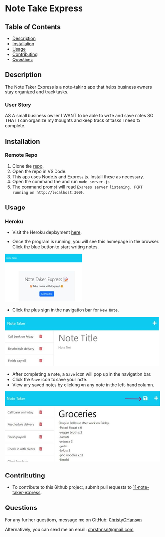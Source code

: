 # Note Take Express

## Table of Contents

* [Description](#description)
* [Installation](#installation)
* [Usage](#usage)
* [Contributing](#contributing)
* [Questions](#questions)

  
## Description
  The Note Taker Express is a note-taking app that helps business owners stay organized and track tasks.

### User Story

AS A small business owner
I WANT to be able to write and save notes
SO THAT I can organize my thoughts and keep track of tasks I need to complete.
  
## Installation 
  
### Remote Repo 
1. Clone the [repo](https://github.com/ChristyGHanson/11-note-taker-express).
2. Open the repo in VS Code. 
3. This app uses Node.js and Express.js. Install these as necessary.
4. Open the command line and run `node server.js`.
5. The command prompt will read `Express server listening. PORT running on http://localhost:3000`.

## Usage

### Heroku

* Visit the Heroku deployment [here](https://profile-tool-10-20b598854352.herokuapp.com/). 

* Once the program is running, you will see this homepage in the browser. Click the blue button to start writing notes.

![note-taker-app-homepage](/images/img-note-taker-express.jpg)

* Click the plus sign in the navigation bar for `New Note`.

![new-note-page](/images/img-note-taker-express-2.jpg)

* After completing a note, a `Save` icon will pop up in the navigation bar. 
* Click the `Save` icon to save your note.
* View any saved notes by clicking on any note in the left-hand column.

![add-new-notes-and-save](/images/groceries-img.jpg)

## Contributing

* To contribute to this Github project, submit pull requests to [11-note-taker-express](https://github.com/ChristyGHanson/11-note-taker-express/pulls).
  
## Questions
  
For any further questions, message me on GitHub: [ChristyGHanson](https://github.com/ChristyGHanson)

Alternatively, you can send me an email: [chrsthnsn@gmail.com](mailto:chrsthnsn@gmail.com)
